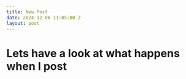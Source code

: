 ```yaml
---
title: New Post
date: 2024-12-06 11:05:00 Z
layout: post
---
```


# Lets have a look at what happens when I post
